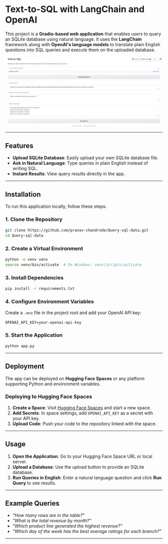 # Text-to-SQL with LangChain and OpenAI

This project is a **Gradio-based web application** that enables users to query an SQLite database using natural language. It uses the **LangChain** framework along with **OpenAI's language models** to translate plain English questions into SQL queries and execute them on the uploaded database.


![App Preview](tts.png)

---

## Features

- **Upload SQLite Database**: Easily upload your own SQLite database file.  
- **Ask in Natural Language**: Type queries in plain English instead of writing SQL.  
- **Instant Results**: View query results directly in the app.  

---

## Installation

To run this application locally, follow these steps:

### 1. Clone the Repository
```bash
git clone https://github.com/pranav-chandrode/Query-sql-data.git
cd Query-sql-data
```

### 2. Create a Virtual Environment
```bash
python -m venv venv
source venv/bin/activate  # On Windows: venv\Scripts\activate
```

### 3. Install Dependencies
```bash
pip install -r requirements.txt
```

### 4. Configure Environment Variables
Create a `.env` file in the project root and add your OpenAI API key:
```
OPENAI_API_KEY=your-openai-api-key
```

### 5. Start the Application
```bash
python app.py
```

---

## Deployment

The app can be deployed on **Hugging Face Spaces** or any platform supporting Python and environment variables.

### Deploying to Hugging Face Spaces

1. **Create a Space**: Visit [Hugging Face Spaces](https://huggingface.co/spaces) and start a new space.  
2. **Add Secrets**: In space settings, add `OPENAI_API_KEY` as a secret with your API key.  
3. **Upload Code**: Push your code to the repository linked with the space.  

---

## Usage

1. **Open the Application**: Go to your Hugging Face Space URL or local server.  
2. **Upload a Database**: Use the upload button to provide an SQLite database.  
3. **Run Queries in English**: Enter a natural language question and click **Run Query** to see results.  

---

## Example Queries

- *"How many rows are in the table?"*  
- *"What is the total revenue by month?"*  
- *"Which product line generated the highest revenue?"*  
- *"Which day of the week has the best average ratings for each branch?"*  

---

